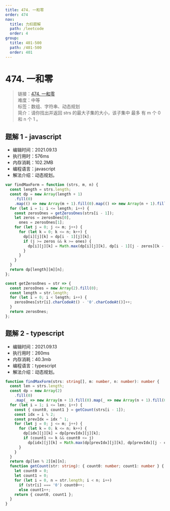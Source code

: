 ```yaml
---
title: 474. 一和零
order: 474
nav:
  title: 力扣题解
  path: /leetcode
  order: 4
group:
  title: 401-500
  path: /401-500
  order: 401
---
```


# 474. 一和零

> 链接：[474. 一和零](https://leetcode-cn.com/problems/ones-and-zeroes/)  
> 难度：中等  
> 标签：数组、字符串、动态规划  
> 简介：请你找出并返回 strs 的最大子集的大小，该子集中 最多 有 m 个 0 和 n 个 1 。

## 题解 1 - javascript

- 编辑时间：2021.09.13
- 执行用时：576ms
- 内存消耗：102.2MB
- 编程语言：javascript
- 解法介绍：动态规划。

```javascript
var findMaxForm = function (strs, m, n) {
  const length = strs.length;
  const dp = new Array(length + 1)
    .fill(0)
    .map(() => new Array(m + 1).fill(0).map(() => new Array(n + 1).fill(0)));
  for (let i = 1; i <= length; i++) {
    const zerosOnes = getZerosOnes(strs[i - 1]);
    let zeros = zerosOnes[0],
      ones = zerosOnes[1];
    for (let j = 0; j <= m; j++) {
      for (let k = 0; k <= n; k++) {
        dp[i][j][k] = dp[i - 1][j][k];
        if (j >= zeros && k >= ones) {
          dp[i][j][k] = Math.max(dp[i][j][k], dp[i - 1][j - zeros][k - ones] + 1);
        }
      }
    }
  }
  return dp[length][m][n];
};

const getZerosOnes = str => {
  const zerosOnes = new Array(2).fill(0);
  const length = str.length;
  for (let i = 0; i < length; i++) {
    zerosOnes[str[i].charCodeAt() - '0'.charCodeAt()]++;
  }
  return zerosOnes;
};
```

## 题解 2 - typescript

- 编辑时间：2021.09.13
- 执行用时：260ms
- 内存消耗：40.3mb
- 编程语言：typescript
- 解法介绍：动态规划。

```typescript
function findMaxForm(strs: string[], m: number, n: number): number {
  const len = strs.length;
  const dp = new Array(2)
    .fill(0)
    .map(_ => new Array(m + 1).fill(0).map(_ => new Array(n + 1).fill(0)));
  for (let i = 1; i <= len; i++) {
    const { count0, count1 } = getCount(strs[i - 1]);
    const idx = i % 2;
    const prevIdx = idx ^ 1;
    for (let j = 0; j <= m; j++) {
      for (let k = 0; k <= n; k++) {
        dp[idx][j][k] = dp[prevIdx][j][k];
        if (count1 <= k && count0 <= j)
          dp[idx][j][k] = Math.max(dp[prevIdx][j][k], dp[prevIdx][j - count0][k - count1] + 1);
      }
    }
  }
  return dp[len % 2][m][n];
  function getCount(str: string): { count0: number; count1: number } {
    let count0 = 0;
    let count1 = 0;
    for (let i = 0, n = str.length; i < n; i++)
      if (str[i] === '0') count0++;
      else count1++;
    return { count0, count1 };
  }
}
```
